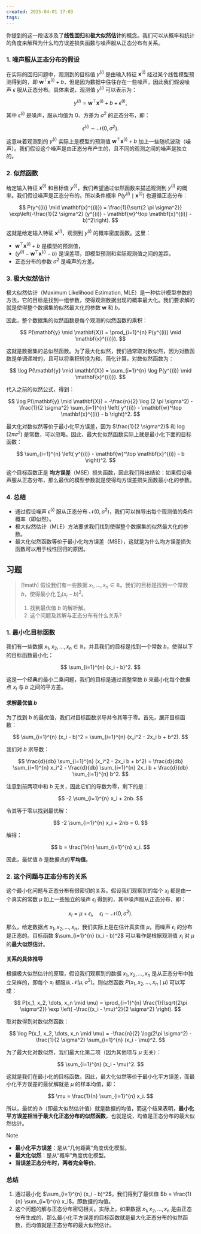 ```yaml
---
created: 2025-04-01 17:03
tags:
---
```

你提到的这一段话涉及了**线性回归**和**极大似然估计**的概念。我们可以从概率和统计的角度来解释为什么均方误差损失函数与噪声服从正态分布有关系。

### 1. **噪声服从正态分布的假设**

在实际的回归问题中，观测到的目标值 $y^{(i)}$ 是由输入特征 $\mathbf{x}^{(i)}$ 经过某个线性模型预测得到的，即 $\mathbf{w}^\top \mathbf{x}^{(i)} + b$，但是因为数据中往往存在一些噪声，因此我们假设噪声 $\epsilon$ 服从正态分布。具体来说，观测值 $y^{(i)}$ 可以表示为：

$$
y^{(i)} = \mathbf{w}^\top \mathbf{x}^{(i)} + b + \epsilon^{(i)},
$$

其中 $\epsilon^{(i)}$ 是噪声，服从均值为 0、方差为 $\sigma^2$ 的正态分布，即：

$$
\epsilon^{(i)} \sim \mathcal{N}(0, \sigma^2).
$$

这意味着观测到的 $y^{(i)}$ 实际上是模型的预测值 $\mathbf{w}^\top \mathbf{x}^{(i)} + b$ 加上一些随机波动（噪声）。我们假设这个噪声是由正态分布产生的，且不同的观测之间的噪声是独立的。

### 2. **似然函数**

给定输入特征 $\mathbf{x}^{(i)}$ 和目标值 $y^{(i)}$，我们希望通过似然函数来描述观测到 $y^{(i)}$ 的概率。我们假设噪声是正态分布的，所以条件概率 $P(y^{(i)} \mid \mathbf{x}^{(i)})$ 也遵循正态分布：

$$
P(y^{(i)} \mid \mathbf{x}^{(i)}) = \frac{1}{\sqrt{2 \pi \sigma^2}} \exp\left(-\frac{1}{2 \sigma^2} (y^{(i)} - \mathbf{w}^\top \mathbf{x}^{(i)} - b)^2\right).
$$

这就是给定输入特征 $\mathbf{x}^{(i)}$，观测到 $y^{(i)}$ 的概率密度函数。这里：

- $\mathbf{w}^\top \mathbf{x}^{(i)} + b$ 是模型的预测值，
- $(y^{(i)} - \mathbf{w}^\top \mathbf{x}^{(i)} - b)$ 是误差项，即模型预测和实际观测值之间的差距，
- 正态分布的参数 $\sigma^2$ 是噪声的方差。

### 3. **极大似然估计**

极大似然估计（Maximum Likelihood Estimation, MLE）是一种估计模型参数的方法，它的目标是找到一组参数，使得观测数据出现的概率最大化。我们要求解的就是使得整个数据集的似然最大化的参数 $\mathbf{w}$ 和 $b$。

因此，整个数据集的似然函数是每个观测的似然函数的乘积：

$$
P(\mathbf{y} \mid \mathbf{X}) = \prod_{i=1}^{n} P(y^{(i)} \mid \mathbf{x}^{(i)}).
$$

这就是数据集的总似然函数。为了最大化似然，我们通常取对数似然，因为对数函数是单调递增的，且可以将乘积转换为和，简化计算。对数似然函数为：

$$
\log P(\mathbf{y} \mid \mathbf{X}) = \sum_{i=1}^{n} \log P(y^{(i)} \mid \mathbf{x}^{(i)}).
$$

代入之前的似然公式，得到：

$$
\log P(\mathbf{y} \mid \mathbf{X}) = -\frac{n}{2} \log (2 \pi \sigma^2) - \frac{1}{2 \sigma^2} \sum_{i=1}^{n} \left( y^{(i)} - \mathbf{w}^\top \mathbf{x}^{(i)} - b \right)^2.
$$

最大化对数似然等价于最小化平方误差，因为 $\frac{1}{2 \sigma^2}$ 和 $\log (2 \pi \sigma^2)$ 是常数，可以忽略。因此，最大化似然函数实际上就是最小化下面的目标函数：

$$
\sum_{i=1}^{n} \left( y^{(i)} - \mathbf{w}^\top \mathbf{x}^{(i)} - b \right)^2.
$$

这个目标函数正是 **均方误差**（MSE）损失函数，因此我们得出结论：如果假设噪声服从正态分布，那么最优的模型参数就是使得均方误差损失函数最小化的参数。

### 4. **总结**

- 通过假设噪声 $\epsilon^{(i)}$ 服从正态分布 $\mathcal{N}(0, \sigma^2)$，我们可以推导出每个观测值的条件概率（即似然）。
- 极大似然估计（MLE）方法要求我们找到使得整个数据集的似然最大化的参数。
- 最大化似然函数等价于最小化均方误差（MSE），这就是为什么均方误差损失函数可以用于线性回归的原因。

## 习题
> [!math]
> 假设我们有一些数据 $x_1, \ldots, x_n \in \mathbb{R}$。我们的目标是找到一个常数 $b$，使得最小化 $\sum_i (x_i - b)^2$。
> 	1. 找到最优值 $b$ 的解析解。
> 	2.  这个问题及其解与正态分布有什么关系?


### 1. 最小化目标函数

我们有一些数据 $x_1, x_2, \dots, x_n \in \mathbb{R}$，并且我们的目标是找到一个常数 $b$，使得以下的目标函数最小化：

$$
\sum_{i=1}^{n} (x_i - b)^2.
$$

这是一个经典的最小二乘问题，我们的目标是通过调整常数 $b$ 来最小化每个数据点 $x_i$ 与 $b$ 之间的平方差。

#### 求解最优值 $b$

为了找到 $b$ 的最优值，我们对目标函数求导并令其等于零。首先，展开目标函数：

$$
\sum_{i=1}^{n} (x_i - b)^2 = \sum_{i=1}^{n} (x_i^2 - 2x_i b + b^2).
$$

我们对 $b$ 求导数：

$$
\frac{d}{db} \sum_{i=1}^{n} (x_i^2 - 2x_i b + b^2) = \frac{d}{db} \sum_{i=1}^{n} x_i^2 - \frac{d}{db} \sum_{i=1}^{n} 2x_i b + \frac{d}{db} \sum_{i=1}^{n} b^2.
$$

注意到前两项中和 $b$ 无关，因此它们的导数为零，剩下的是：

$$
-2 \sum_{i=1}^{n} x_i + 2nb.
$$

令其等于零以找到最优解：

$$
-2 \sum_{i=1}^{n} x_i + 2nb = 0.
$$

解得：

$$
b = \frac{1}{n} \sum_{i=1}^{n} x_i.
$$

因此，最优值 $b$ 是数据点的**平均值**。

### 2. 这个问题与正态分布的关系

这个最小化问题与正态分布有很密切的关系。假设我们观察到的每个 $x_i$ 都是由一个真实的常数 $\mu$ 加上一些独立的噪声 $\epsilon_i$ 得到的，其中噪声服从正态分布，即：

$$
x_i = \mu + \epsilon_i, \quad \epsilon_i \sim \mathcal{N}(0, \sigma^2).
$$

那么，给定数据点 $x_1, x_2, \dots, x_n$，我们实际上是在估计真实值 $\mu$，而噪声 $\epsilon_i$ 的分布是正态的。目标函数 $\sum_{i=1}^{n} (x_i - b)^2$ 可以看作是根据观测值 $x_i$ 对 $\mu$ 的**最大似然估计**。

#### 关系的具体推导

根据极大似然估计的原理，假设我们观察到的数据 $x_1, x_2, \dots, x_n$ 是从正态分布中独立采样的，即每个 $x_i$ 都服从 $\mathcal{N}(\mu, \sigma^2)$。则似然函数 $P(x_1, x_2, \dots, x_n \mid \mu)$ 可以写成：

$$
P(x_1, x_2, \dots, x_n \mid \mu) = \prod_{i=1}^{n} \frac{1}{\sqrt{2\pi \sigma^2}} \exp \left( -\frac{(x_i - \mu)^2}{2 \sigma^2} \right).
$$

取对数得到对数似然函数：

$$
\log P(x_1, x_2, \dots, x_n \mid \mu) = -\frac{n}{2} \log(2\pi \sigma^2) - \frac{1}{2 \sigma^2} \sum_{i=1}^{n} (x_i - \mu)^2.
$$

为了最大化对数似然，我们最大化第二项（因为其他项与 $\mu$ 无关）：

$$
\sum_{i=1}^{n} (x_i - \mu)^2.
$$

这就是我们在最小化的目标函数。因此，最大化似然等价于最小化平方误差，而最小化平方误差的最优解就是 $\mu$ 的样本均值，即：

$$
\mu = \frac{1}{n} \sum_{i=1}^{n} x_i.
$$

所以，最优的 $b$（即最大似然估计值）就是数据的均值，而这个结果表明，**最小化平方误差相当于最大化正态分布的似然函数**，也就是说，均值是正态分布的最大似然估计。

> [!note]
> - **最小化平方误差**：是从“几何距离”角度优化模型。
> - **最大化似然**：是从“概率”角度优化模型。
> - **当误差正态分布时，两者完全等价**。

### 总结

1. 通过最小化 $\sum_{i=1}^{n} (x_i - b)^2$，我们得到了最优值 $b = \frac{1}{n} \sum_{i=1}^{n} x_i$，即数据的均值。
2. 这个问题的解与正态分布密切相关。实际上，如果数据 $x_1, x_2, \dots, x_n$ 是由正态分布生成的，那么最小化平方误差的目标函数就是最大化正态分布的似然函数，而均值就是正态分布的最大似然估计。